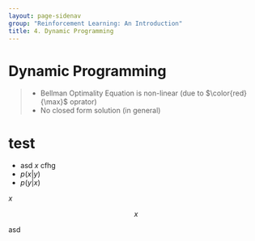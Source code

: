 ```yaml
---
layout: page-sidenav
group: "Reinforcement Learning: An Introduction"
title: 4. Dynamic Programming
---
```


# Dynamic Programming
>- Bellman Optimality Equation is non-linear (due to $\color{red}{\max}$ oprator)
>- No closed form solution (in general)


# test
- asd $x$ cfhg
- $p(x|y)$
- $p(y|x)$


$x$

$$
x
$$

asd